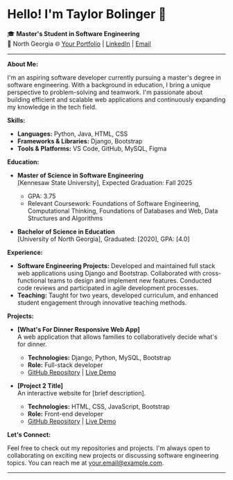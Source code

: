 # Hello! I'm Taylor Bolinger 👋

🎓 **Master's Student in Software Engineering**  
📍 North Georgia
🌐 [Your Portfolio](https://yourportfolio.com) | [LinkedIn](https://www.linkedin.com/in/taylor-bolinger-551200204/) | [Email](taylorchadwick0720@gmail.com)

---

**About Me:**

I'm an aspiring software developer currently pursuing a master's degree in software engineering. With a background in education, I bring a unique perspective to problem-solving and teamwork. I'm passionate about building efficient and scalable web applications and continuously expanding my knowledge in the tech field.

**Skills:**

- **Languages:** Python, Java, HTML, CSS
- **Frameworks & Libraries:** Django, Bootstrap
- **Tools & Platforms:** VS Code, GitHub, MySQL, Figma

**Education:**

- **Master of Science in Software Engineering**  
  [Kennesaw State University], Expected Graduation: Fall 2025
  - GPA: 3.75
  - Relevant Coursework: Foundations of Software Engineering, Computational Thinking, Foundations of Databases and Web, Data Structures and Algorithms

- **Bachelor of Science in Education**  
  [University of North Georgia], Graduated: [2020], GPA: [4.0]

**Experience:**

- **Software Engineering Projects:** Developed and maintained full stack web applications using Django and Bootstrap. Collaborated with cross-functional teams to design and implement new features. Conducted code reviews and participated in agile development processes.
- **Teaching:** Taught for two years, developed curriculum, and enhanced student engagement through innovative teaching methods.

**Projects:**

- **[What's For Dinner Responsive Web App]**  
  A web application that allows families to collaboratively decide what's for dinner.  
  - **Technologies:** Django, Python, MySQL, Bootstrap  
  - **Role:** Full-stack developer  
  - [GitHub Repository](https://github.com/yourusername/project1) | [Live Demo](https://yourprojectlink.com)

- **[Project 2 Title]**  
  An interactive website for [brief description].  
  - **Technologies:** HTML, CSS, JavaScript, Bootstrap  
  - **Role:** Front-end developer  
  - [GitHub Repository](https://github.com/yourusername/project2) | [Live Demo](https://yourprojectlink.com)

**Let's Connect:**

Feel free to check out my repositories and projects. I'm always open to collaborating on exciting new projects or discussing software engineering topics. You can reach me at [your.email@example.com](mailto:your.email@example.com).

---


